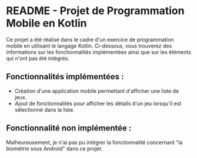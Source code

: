 # README - Projet de Programmation Mobile en Kotlin

Ce projet a été réalisé dans le cadre d'un exercice de programmation mobile en utilisant le langage Kotlin. Ci-dessous, vous trouverez des informations sur les fonctionnalités implémentées ainsi que sur les éléments qui n'ont pas été intégrés.

## Fonctionnalités implémentées :

- Création d'une application mobile permettant d'afficher une liste de jeux.
- Ajout de fonctionnalités pour afficher les détails d'un jeu lorsqu'il est sélectionné dans la liste.

## Fonctionnalité non implémentée :

Malheureusement, je n'ai pas pu intégrer la fonctionnalité concernant "la biométrie sous Android" dans ce projet.